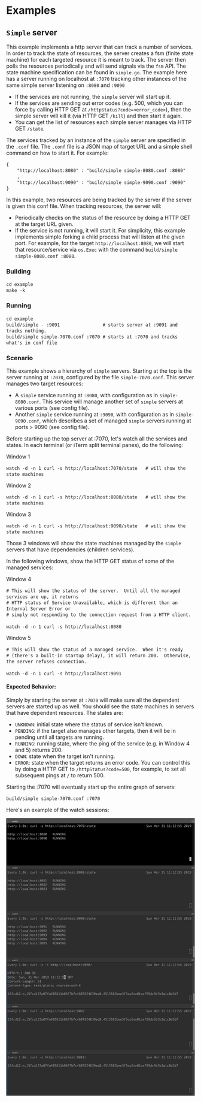 # Examples

## `Simple` server
This example implements a http server that can track a number of services.  In order to track the state of resources, the server creates a fsm (finite state machine) for each targeted resource it is meant to track.  The server then polls the resources periodically and will send signals via the `fsm` API.  The state machine specification can be found in `simple.go`.  The example here has a server running on localhost at `:7070` tracking other instances of the same simple server listening on `:8080` and `:9090`

  + If the services are not running, the `simple` server will start up it.
  + If the services are sending out error codes (e.g. 500, which you can force by calling HTTP GET at `/httpStatus?code=<error_code>`), then the simple server will kill it (via HTTP GET `/kill`) and then start it again.
  + You can get the list of resources each simple server manages via HTTP GET `/state`.


The services tracked by an instance of the `simple` server are specified in the `.conf` file.  The `.conf` file is a JSON map of target URL and a simple shell command on how to start it.  For example:

```
{
    "http://localhost:8080" : "build/simple simple-8080.conf :8080"
    ,
    "http://localhost:9090" : "build/simple simple-9090.conf :9090"
}

```

In this example, two resources are being tracked by the server if the server is given this conf file.  When tracking resources, the server will:

   + Periodically checks on the status of the resource by doing a HTTP GET at the target URL given.
   + If the service is not running, it will start it. For simplicity, this example implements simple forking a child process that will listen at the given port.  For example, for the target `http://localhost:8080`, we will start that resource/service via `os.Exec` with the command `build/simple simple-8080.conf :8080`.

### Building

```
cd example
make -k
```

### Running
```
cd example
build/simple - :9091                # starts server at :9091 and tracks nothing.
build/simple simple-7070.conf :7070 # starts at :7070 and tracks what's in conf file
```

### Scenario
This example shows a hierarchy of `simple` servers.  Starting at the top is the server running at `:7070`, configured by the file `simple-7070.conf`.  This server manages two target resources:

  + A `simple` service running at `:8080`, with configuration as in `simple-8080.conf`.  This service will manage another set of `simple` servers at various ports (see config file).
  + Another `simple` service running at `:9090`, with configuration as in `simple-9090.conf`, which describes a set of managed `simple` servers running at ports > 9090 (see config file).

Before starting up the top server at :7070, let's watch all the services and states.  In each terminal (or iTerm split terminal panes), do the following:

Window 1
```
watch -d -n 1 curl -s http://localhost:7070/state   # will show the state machines
```

Window 2
```
watch -d -n 1 curl -s http://localhost:8080/state   # will show the state machines
```

Window 3
```
watch -d -n 1 curl -s http://localhost:9090/state   # will show the state machines
```

Those 3 windows will show the state machines managed by the `simple` servers that have dependencies (children services).

In the following windows, show the HTTP GET status of some of the managed services:

Window 4
```
# This will show the status of the server.  Until all the managed services are up, it returns
# HTTP status of Service Unavailable, which is different than an Internal Server Error or 
# simply not responding to the connection request from a HTTP client.

watch -d -n 1 curl -s http://localhost:8080   
```

Window 5
```
# This will show the status of a managed service.  When it's ready 
# (there's a built-in startup delay), it will return 200.  Otherwise, the server refuses connection.

watch -d -n 1 curl -s http://localhost:9091
```

#### Expected Behavior:
Simply by starting the server at `:7070` will make sure all the dependent servers are started up as well.  You should see the state machines in servers that have dependent resources.  The states
are:
  + `UNKNOWN`: initial state where the status of service isn't known.
  + `PENDING`: if the target also manages other targets, then it will be in pending until all targets are running.
  + `RUNNING`: running state, where the ping of the service (e.g. in Window 4 and 5) returns 200.
  + `DOWN`: state when the target isn't running.
  + `ERROR`: state when the target returns an error code.  You can control this by doing a HTTP GET to `/httpStatus?code=500`, for example, to set all subsequent pings at `/` to return 500.

Starting the :7070 will eventually start up the entire graph of servers:

```
build/simple simple-7070.conf :7070
```

Here's an example of the watch sessions:

![screen](screen.png)



  